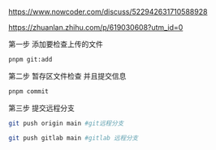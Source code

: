 https://www.nowcoder.com/discuss/522942631710588928

https://zhuanlan.zhihu.com/p/619030608?utm_id=0

第一步 添加要检查上传的文件

```bash
pnpm git:add
```

第二步 暂存区文件检查 并且提交信息

```bash
pnpm commit
```

第三步 提交远程分支

```bash
git push origin main #git远程分支

git push gitlab main #gitlab 远程分支
```
